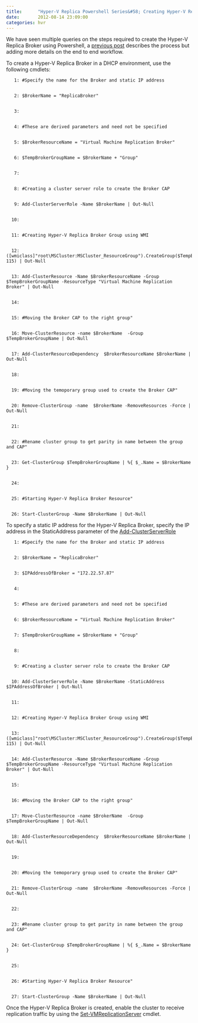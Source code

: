 ```yaml
---
title:      "Hyper-V Replica Powershell Series&#58; Creating Hyper-V Replica Broker"
date:       2012-08-14 23:09:00
categories: hvr
---
```

We have seen multiple queries on the steps required to create the Hyper-V Replica Broker using Powershell, a [previous post](http://blogs.technet.com/b/virtualization/archive/2012/03/27/why-is-the-quot-hyper-v-replica-broker-quot-required.aspx) describes the process but adding more details on the end to end workflow.

To create a Hyper-V Replica Broker in a DHCP environment, use the following cmdlets:
    
    
       1: #Specify the name for the Broker and static IP address
    
    
       2: $BrokerName = "ReplicaBroker"
    
    
       3:   
    
    
       4: #These are derived parameters and need not be specified
    
    
       5: $BrokerResourceName = "Virtual Machine Replication Broker"
    
    
       6: $TempBrokerGroupName = $BrokerName + "Group"
    
    
       7:   
    
    
       8: #Creating a cluster server role to create the Broker CAP
    
    
       9: Add-ClusterServerRole -Name $BrokerName | Out-Null
    
    
      10:   
    
    
      11: #Creating Hyper-V Replica Broker Group using WMI
    
    
      12: ([wmiclass]"root\MSCluster:MSCluster_ResourceGroup").CreateGroup($TempBrokerGroupName, 115) | Out-Null
    
    
      13: Add-ClusterResource -Name $BrokerResourceName -Group $TempBrokerGroupName -ResourceType "Virtual Machine Replication Broker" | Out-Null
    
    
      14:   
    
    
      15: #Moving the Broker CAP to the right group"
    
    
      16: Move-ClusterResource -name $BrokerName  -Group $TempBrokerGroupName | Out-Null 
    
    
      17: Add-ClusterResourceDependency  $BrokerResourceName $BrokerName | Out-Null
    
    
      18:   
    
    
      19: #Moving the temoporary group used to create the Broker CAP"
    
    
      20: Remove-ClusterGroup -name  $BrokerName -RemoveResources -Force | Out-Null
    
    
      21:   
    
    
      22: #Rename cluster group to get parity in name between the group and CAP"
    
    
      23: Get-ClusterGroup $TempBrokerGroupName | %{ $_.Name = $BrokerName }
    
    
      24:   
    
    
      25: #Starting Hyper-V Replica Broker Resource"
    
    
      26: Start-ClusterGroup -Name $BrokerName | Out-Null

To specify a static IP address for the Hyper-V Replica Broker, specify the IP address in the StaticAddress parameter of the [Add-ClusterServerRole](http://technet.microsoft.com/en-us/library/ee461053)
    
    
       1: #Specify the name for the Broker and static IP address
    
    
       2: $BrokerName = "ReplicaBroker"
    
    
       3: $IPAddressOfBroker = "172.22.57.87"
    
    
       4:   
    
    
       5: #These are derived parameters and need not be specified
    
    
       6: $BrokerResourceName = "Virtual Machine Replication Broker"
    
    
       7: $TempBrokerGroupName = $BrokerName + "Group"
    
    
       8:   
    
    
       9: #Creating a cluster server role to create the Broker CAP
    
    
      10: Add-ClusterServerRole -Name $BrokerName -StaticAddress $IPAddressOfBroker | Out-Null
    
    
      11:   
    
    
      12: #Creating Hyper-V Replica Broker Group using WMI
    
    
      13: ([wmiclass]"root\MSCluster:MSCluster_ResourceGroup").CreateGroup($TempBrokerGroupName, 115) | Out-Null
    
    
      14: Add-ClusterResource -Name $BrokerResourceName -Group $TempBrokerGroupName -ResourceType "Virtual Machine Replication Broker" | Out-Null
    
    
      15:   
    
    
      16: #Moving the Broker CAP to the right group"
    
    
      17: Move-ClusterResource -name $BrokerName  -Group $TempBrokerGroupName | Out-Null 
    
    
      18: Add-ClusterResourceDependency  $BrokerResourceName $BrokerName | Out-Null
    
    
      19:   
    
    
      20: #Moving the temoporary group used to create the Broker CAP"
    
    
      21: Remove-ClusterGroup -name  $BrokerName -RemoveResources -Force | Out-Null
    
    
      22:   
    
    
      23: #Rename cluster group to get parity in name between the group and CAP"
    
    
      24: Get-ClusterGroup $TempBrokerGroupName | %{ $_.Name = $BrokerName }
    
    
      25:   
    
    
      26: #Starting Hyper-V Replica Broker Resource"
    
    
      27: Start-ClusterGroup -Name $BrokerName | Out-Null

Once the Hyper-V Replica Broker is created, enable the cluster to receive replication traffic by using the [Set-VMReplicationServer](http://technet.microsoft.com/en-us/library/hh848598) cmdlet.

